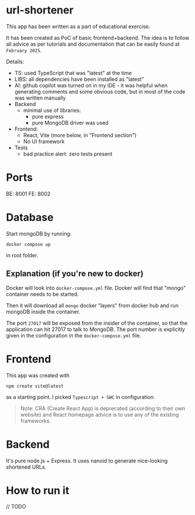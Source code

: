 # url-shortener

This app has been written as a part of educational exercise.

It has been created as PoC of basic frontend+backend. The idea is to follow all  advice as per tutorials and documentation that can be easily found at `February 2025`. 

Details:
- TS: used TypeScript that was "latest" at the time
- LIBS: all dependencies have been installed as "latest"
- AI: github copilot was turned on in my IDE - it was helpful when generating comments and some obvious code, but in most of the code was written manually
- Backend
  - minimal use of libraries: 
    - pure express
    - pure MongoDB driver was used
- Frontend: 
  - React, Vite (more below, in "Frontend section")
  - No UI framework
- Tests
  - bad practice alert: zero tests present

# Ports

BE: 8001
FE: 8002

# Database

Start mongoDB by running:
```
docker compose up
```
in root folder.

## Explanation (if you're new to docker)

Docker will look into `docker-compose.yml` file. Docker will find that "mongo" container needs to be started.

Then it will download all `mongo` docker "layers" from docker hub and run mongoDB inside the container.

The port `27017` will be exposed from the insider of the container, so that the application can hit 27017 to talk to MongoDB. The port number is explicitly given in the configuration in the `docker-compose.yml` file.

# Frontend

This app was created with 
```
npm create vite@latest
```
as a starting point.
I picked `Typescript + SWC` in configuration.

> Note: CRA (Create React App) is deprecated (according to their own website) and React homepage advice is to use any of the existing frameworks.

# Backend

It's pure node.js + Express. It uses nanoid to generate nice-looking shortened URLs.

# How to run it

// TODO